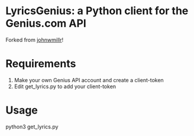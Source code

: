 # LyricsGenius: a Python client for the Genius.com API
Forked from [johnwmillr](https://github.com/johnwmillr/LyricsGenius)!

# Requirements
1. Make your own Genius API account and create a client-token
2. Edit get_lyrics.py to add your client-token

# Usage
python3 get_lyrics.py <song-name>
